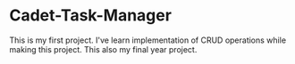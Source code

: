 # Cadet-Task-Manager
This is my first project. I've learn implementation of CRUD operations while making this project. This also my final year project.
